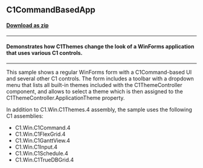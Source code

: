 ## C1CommandBasedApp
#### [Download as zip](https://grapecity.github.io/DownGit/#/home?url=https://github.com/GrapeCity/ComponentOne-WinForms-Samples/tree/master/NetFramework\Themes\CS\C1CommandBasedApp)
____
#### Demonstrates how C1Themes change the look of a WinForms application that uses various C1 controls.
____
This sample shows a regular WinForms form with a C1Command-based UI and several other C1 controls.
The form includes a toolbar with a dropdown menu that lists all built-in themes included with the C1ThemeController component, 
and allows to select a theme which is then assigned to the C1ThemeController.ApplicationTheme property.

In addition to C1.Win.C1Themes.4 assembly, the sample uses the following C1 assemblies:

* C1.Win.C1Command.4
* C1.Win.C1FlexGrid.4
* C1.Win.C1GanttView.4
* C1.Win.C1Input.4
* C1.Win.C1Schedule.4
* C1.Win.C1TrueDBGrid.4
